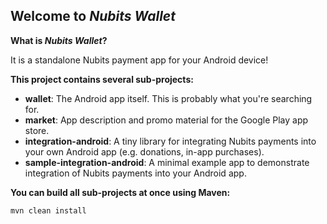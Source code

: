## Welcome to _Nubits Wallet_

__What is _Nubits Wallet_?__

It is a standalone Nubits payment app for your Android device!


__This project contains several sub-projects:__

 * __wallet__:
     The Android app itself. This is probably what you're searching for.
 * __market__:
     App description and promo material for the Google Play app store.
 * __integration-android__:
     A tiny library for integrating Nubits payments into your own Android app
     (e.g. donations, in-app purchases).
 * __sample-integration-android__:
     A minimal example app to demonstrate integration of Nubits payments into
     your Android app.


__You can build all sub-projects at once using Maven:__

`mvn clean install`
